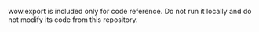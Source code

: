 wow.export is included only for code reference. Do not run it locally and do not modify its code from this repository.